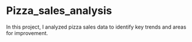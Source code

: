 # Pizza_sales_analysis
In this project, I analyzed pizza sales data to identify key trends and areas for improvement. 

